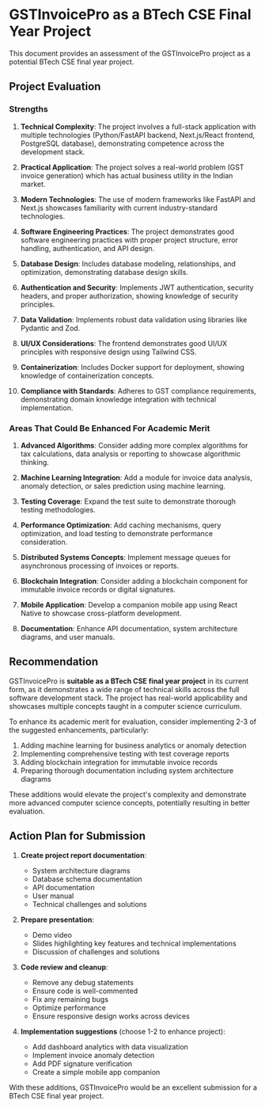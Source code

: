 # GSTInvoicePro as a BTech CSE Final Year Project

This document provides an assessment of the GSTInvoicePro project as a potential BTech CSE final year project.

## Project Evaluation

### Strengths

1. **Technical Complexity**: The project involves a full-stack application with multiple technologies (Python/FastAPI backend, Next.js/React frontend, PostgreSQL database), demonstrating competence across the development stack.

2. **Practical Application**: The project solves a real-world problem (GST invoice generation) which has actual business utility in the Indian market.

3. **Modern Technologies**: The use of modern frameworks like FastAPI and Next.js showcases familiarity with current industry-standard technologies.

4. **Software Engineering Practices**: The project demonstrates good software engineering practices with proper project structure, error handling, authentication, and API design.

5. **Database Design**: Includes database modeling, relationships, and optimization, demonstrating database design skills.

6. **Authentication and Security**: Implements JWT authentication, security headers, and proper authorization, showing knowledge of security principles.

7. **Data Validation**: Implements robust data validation using libraries like Pydantic and Zod.

8. **UI/UX Considerations**: The frontend demonstrates good UI/UX principles with responsive design using Tailwind CSS.

9. **Containerization**: Includes Docker support for deployment, showing knowledge of containerization concepts.

10. **Compliance with Standards**: Adheres to GST compliance requirements, demonstrating domain knowledge integration with technical implementation.

### Areas That Could Be Enhanced For Academic Merit

1. **Advanced Algorithms**: Consider adding more complex algorithms for tax calculations, data analysis or reporting to showcase algorithmic thinking.

2. **Machine Learning Integration**: Add a module for invoice data analysis, anomaly detection, or sales prediction using machine learning.

3. **Testing Coverage**: Expand the test suite to demonstrate thorough testing methodologies.

4. **Performance Optimization**: Add caching mechanisms, query optimization, and load testing to demonstrate performance consideration.

5. **Distributed Systems Concepts**: Implement message queues for asynchronous processing of invoices or reports.

6. **Blockchain Integration**: Consider adding a blockchain component for immutable invoice records or digital signatures.

7. **Mobile Application**: Develop a companion mobile app using React Native to showcase cross-platform development.

8. **Documentation**: Enhance API documentation, system architecture diagrams, and user manuals.

## Recommendation

GSTInvoicePro is **suitable as a BTech CSE final year project** in its current form, as it demonstrates a wide range of technical skills across the full software development stack. The project has real-world applicability and showcases multiple concepts taught in a computer science curriculum.

To enhance its academic merit for evaluation, consider implementing 2-3 of the suggested enhancements, particularly:

1. Adding machine learning for business analytics or anomaly detection
2. Implementing comprehensive testing with test coverage reports
3. Adding blockchain integration for immutable invoice records
4. Preparing thorough documentation including system architecture diagrams

These additions would elevate the project's complexity and demonstrate more advanced computer science concepts, potentially resulting in better evaluation.

## Action Plan for Submission

1. **Create project report documentation**:
   - System architecture diagrams
   - Database schema documentation
   - API documentation
   - User manual
   - Technical challenges and solutions

2. **Prepare presentation**:
   - Demo video
   - Slides highlighting key features and technical implementations
   - Discussion of challenges and solutions

3. **Code review and cleanup**:
   - Remove any debug statements
   - Ensure code is well-commented
   - Fix any remaining bugs
   - Optimize performance
   - Ensure responsive design works across devices

4. **Implementation suggestions** (choose 1-2 to enhance project):
   - Add dashboard analytics with data visualization
   - Implement invoice anomaly detection
   - Add PDF signature verification
   - Create a simple mobile app companion

With these additions, GSTInvoicePro would be an excellent submission for a BTech CSE final year project. 